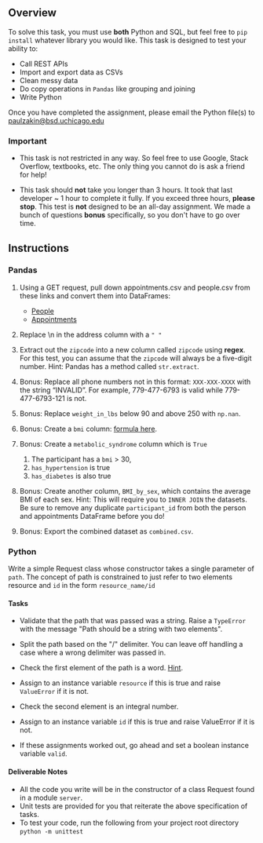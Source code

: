 ## Overview

To solve this task, you must use **both** Python and SQL, but feel free to `pip install` whatever library you would like. This task is designed to test your ability to:

- Call REST APIs
- Import and export data as CSVs
- Clean messy data
- Do copy operations in `Pandas` like grouping and joining
- Write Python

Once you have completed the assignment, please email the Python file(s) to paulzakin@bsd.uchicago.edu

### Important

- This task is not restricted in any way. So feel free to use Google, Stack Overflow, textbooks, etc. The only thing you cannot do is ask a friend for help! 

- This task should **not** take you longer than 3 hours. It took that last developer ~ 1 hour to complete it fully. If you exceed three hours, **please stop**. This test is **not** designed to be an all-day assignment. We made a bunch of questions **bonus** specifically, so you don't have to go over time.

## Instructions

### Pandas

1. Using a GET request, pull down appointments.csv and people.csv from these links and convert them into DataFrames:
   
   - [People](https://raw.githubusercontent.com/ipph-development/programming-analyst-interview-test/main/people.csv)
   - [Appointments](https://raw.githubusercontent.com/ipph-development/programming-analyst-interview-test/main/appointments.csv)

2. Replace \n in the address column with a `" "`

3. Extract out the `zipcode` into a new column called `zipcode` using **regex**. For this test, you can assume that the `zipcode` will always be a five-digit number. Hint: Pandas has a method called `str.extract`.

4. Bonus: Replace all phone numbers not in this format: `XXX-XXX-XXXX` with the string “INVALID”. For example, 779-477-6793 is valid while 779-477-6793-121 is not.
 
5. Bonus: Replace `weight_in_lbs` below 90 and above 250 with `np.nan`.

6. Bonus: Create a `bmi` column: [formula here](https://www.cdc.gov/nccdphp/dnpao/growthcharts/training/bmiage/page5_2.html).
   
7. Bonus: Create a `metabolic_syndrome` column which is `True` 
   1. The participant has a `bmi` > 30, 
   2. `has_hypertension` is true
   3. `has_diabetes` is also true
   
8.  Bonus: Create another column, `BMI_by_sex`, which contains the average BMI of each sex. Hint: This will require you to `INNER JOIN` the datasets. Be sure to remove any duplicate `participant_id` from both the person and appointments DataFrame before you do!

9.  Bonus: Export the combined dataset as `combined.csv`.

### Python

Write a simple Request class whose constructor takes a single parameter of `path`. The concept of path is constrained to just refer to two elements resource and `id` in the form `resource_name/id`

#### Tasks    

- Validate that the path that was passed was a string. Raise a `TypeError` with the message "Path should be a string with two elements".
  
- Split the path based on the "/" delimiter. You can leave off handling a case where a wrong delimiter was passed in.  
  
- Check the first element of the path is a word. [Hint](https://docs.python.org/3/library/stdtypes.html#str.isalpha).
  
- Assign to an instance variable `resource` if this is true and raise `ValueError` if it is not.
  
- Check the second element is an integral number.
  
- Assign to an instance variable `id` if this is true and raise ValueError if it is not.
  
- If these assignments worked out, go ahead and set a boolean instance variable `valid`. 

#### Deliverable Notes

- All the code you write will be in the constructor of a class Request found in a module `server`.
- Unit tests are provided for you that reiterate the above specification of tasks.  
- To test your code, run the following from your project root directory `python -m unittest` 

